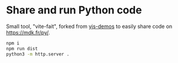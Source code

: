 # Share and run Python code

Small tool, "vite-fait", forked from
[yjs-demos](https://github.com/yjs/yjs-demos/tree/main/codemirror) to
easily share code on https://mdk.fr/py/.

```sh
npm i
npm run dist
python3 -m http.server .
```
